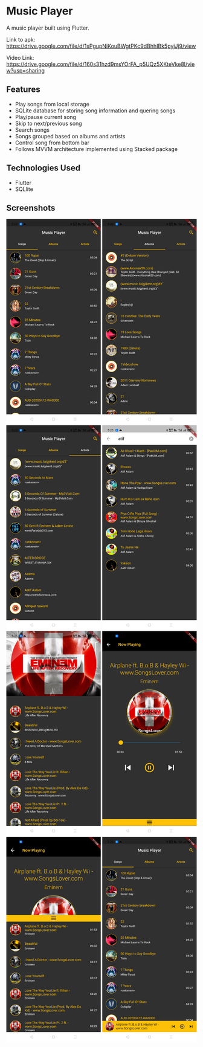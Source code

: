 # Music Player

A music player built using Flutter.

Link to apk: https://drive.google.com/file/d/1sPgupNiKouBWgtPKc9dBhhIBk5pyjJj9/view

Video Link: https://drive.google.com/file/d/160s31hzd9msYOrFA_p5UQz5XKteVke8l/view?usp=sharing

## Features
- Play songs from local storage
- SQLite database for storing song information and quering songs
- Play/pause current song
- Skip to next/previous song
- Search songs
- Songs grouped based on albums and artists
- Control song from bottom bar
- Follows MVVM architecture implemented using Stacked package

## Technologies Used
- Flutter
- SQLlite

## Screenshots
<img src = "screenshots/music_player_1.jpg" width = 250> <img src = "screenshots/music_player_2.jpg" width = 250> <img src = "screenshots/music_player_3.jpg" width = 250> <img src = "screenshots/music_player_4.jpg" width = 250> <img src = "screenshots/music_player_5.jpg" width = 250> <img src = "screenshots/music_player_6.jpg" width = 250> <img src = "screenshots/music_player_7.jpg" width = 250> <img src = "screenshots/music_player_8.jpg" width = 250>